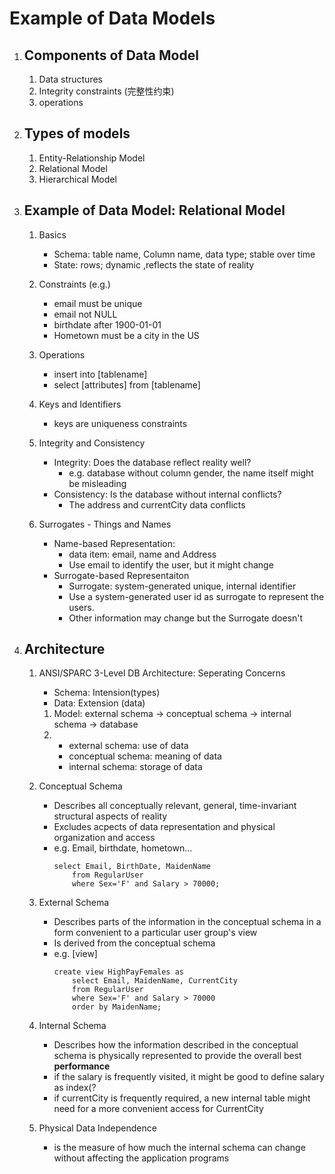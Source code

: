 # Example of Data Models
1. ## Components of Data Model
    1. Data structures
    1. Integrity constraints (完整性约束)
    1. operations

1. ## Types of models
    1. Entity-Relationship Model
    1. Relational Model
    1. Hierarchical Model

1. ## Example of Data Model: Relational Model
    1. Basics
        * Schema: table name, Column name, data type; stable over time
        * State: rows; dynamic ,reflects the state of reality

    1. Constraints (e.g.)
        * email must be unique
        * email not NULL
        * birthdate after 1900-01-01
        * Hometown must be a city in the US
    
    1. Operations
        * insert into [tablename]
        * select [attributes] from [tablename]

    1. Keys and Identifiers
        * keys are uniqueness constraints

    1. Integrity and Consistency
        * Integrity: Does the database reflect reality well?
            * e.g. database without column gender, the name itself might be misleading
        * Consistency: Is the database without internal conflicts?
            * The address and currentCity data conflicts 

    1. Surrogates - Things and Names
        * Name-based Representation: 
            * data item: email, name and Address
            * Use email to identify the user, but it might change
        * Surrogate-based Representaiton
            * Surrogate: system-generated unique, internal identifier
            * Use a system-generated user id as surrogate to represent the users. 
            * Other information may change but the Surrogate doesn't
        
1. ## Architecture
    1. ANSI/SPARC 3-Level DB Architecture: Seperating Concerns
        * Schema: Intension(types)
        * Data: Extension (data)
        1. Model:
        external schema -> conceptual schema -> internal schema -> database
        1. * external schema: use of data
            * conceptual schema: meaning of data
            * internal schema: storage of data
    1. Conceptual Schema
        * Describes all conceptually relevant, general, time-invariant structural aspects of reality
        * Excludes acpects of data representation and physical organization and access
        * e.g. Email, birthdate, hometown...
            ```
            select Email, BirthDate, MaidenName
                from RegularUser
                where Sex='F' and Salary > 70000;
            ```

    1. External Schema
        * Describes parts of the information in the conceptual schema in a form convenient to a particular user group's view
        * Is derived from the conceptual schema
        * e.g. [view]
            ``` 
            create view HighPayFemales as 
                select Email, MaidenName, CurrentCity
                from RegularUser
                where Sex='F' and Salary > 70000
                order by MaidenName;
            ```
    1. Internal Schema
        * Describes how the information described in the conceptual schema is physically represented to provide the overall best **performance**
        * if the salary is frequently visited, it might be good to define salary as index(?
        * if currentCity is frequently required, a new internal table might need for a more convenient access for CurrentCity
    
    1. Physical Data Independence
        * is the measure of how much the internal schema can change without affecting the application programs

